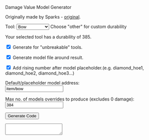 <head>
  <meta charset="UTF-8">
  <title>Damage Value Generator</title>
  <script src = "customTool.js"></script>
</head>
<body>
  <p>Damage Value Model Generator</p>
  <p>Originally made by Sparks - <a href = "http://accidentalgames.com/media/durabilityModels.php">original</a>.</p>
  <p>Tool: <select id = 'durability' onchange = 'durabilityInfo()'>
    <option value = "385">Bow</option>
    <option value = "1562">Diamond Tool</option>
    <option value = "65">Fishing Rod</option>
    <option value = "65">Flint &amp; Steel</option>
    <option value = "33">Golden Tool</option>
    <option value = "251">Iron Tool</option>
    <option value = "238">Shears</option>
    <option value = "132">Stone Tool</option>
    <option value = "60">Wood Tool</option>
    <option value = "1">Other</option>
  </select>
  <span class ='info'>Choose "other" for custom durability</span></p>
  <div id = 'durabilityInfo'>Your selected tool has a durability of 385.</div>
  <p><input type ='checkbox' id = 'unbreakable' checked = 'checked'/> Generate for "unbreakable" tools.</p>
  <p><input type ='checkbox' id = 'model' checked = 'checked'/> Generate model file around result.</p>
  <p><input type ='checkbox' id = 'inc' checked = 'checked'/> Add rising number after model placeholder.<span class = 'info'>(e.g. diamond_hoe1, diamond_hoe2, diamond_hoe3...)</span></p>
  <p>Default/placeholder model address:<br>
  <input type = 'text' id = 'address' value = 'item/bow'/>
    <p>Max no. of models overrides to produce (excludes 0 damage):<br>
  <input type = 'text' id = 'modelLimit' value = '384'/>
  <p><input type = 'button' value = 'Generate Code' id = 'generate' onclick = 'generate()'/></p>
  <textarea readonly id = 'result' class = 'hidden'></textarea>
</body>
